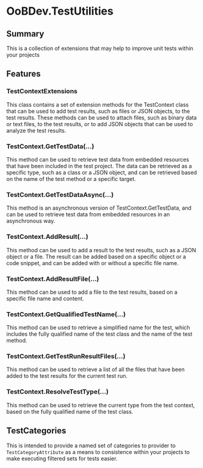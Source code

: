 # OoBDev.TestUtilities

## Summary

This is a collection of extensions that may help to improve unit tests within your projects 

## Features 

### TestContextExtensions

This class contains a set of extension methods for the TestContext class that can be used to
add test results, such as files or JSON objects, to the test results. These methods can be used 
to attach files, such as binary data or text files, to the test results, or to add JSON objects 
that can be used to analyze the test results.

### TestContext.GetTestData(...)

This method can be used to retrieve test data from embedded resources that have been included 
in the test project. The data can be retrieved as a specific type, such as a class or a JSON 
object, and can be retrieved based on the name of the test method or a specific target.

### TestContext.GetTestDataAsync(...)

This method is an asynchronous version of TestContext.GetTestData, and can be used to retrieve 
test data from embedded resources in an asynchronous way.

### TestContext.AddResult(...)

This method can be used to add a result to the test results, such as a JSON object or a file. 
The result can be added based on a specific object or a code snippet, and can be added with or 
without a specific file name.

### TestContext.AddResultFile(...)

This method can be used to add a file to the test results, based on a specific file name and 
content.

### TestContext.GetQualifiedTestName(...)

This method can be used to retrieve a simplified name for the test, which includes the fully 
qualified name of the test class and the name of the test method.

### TestContext.GetTestRunResultFiles(...)

This method can be used to retrieve a list of all the files that have been added to the test 
results for the current test run.

### TestContext.ResolveTestType(...)

This method can be used to retrieve the current type from the test context, based on the fully 
qualified name of the test class.

## TestCategories

This is intended to provide a named set of categories to provider to `TestCategoryAttribute` 
as a means to consistence within your projects to make executing filtered sets for tests easier.

